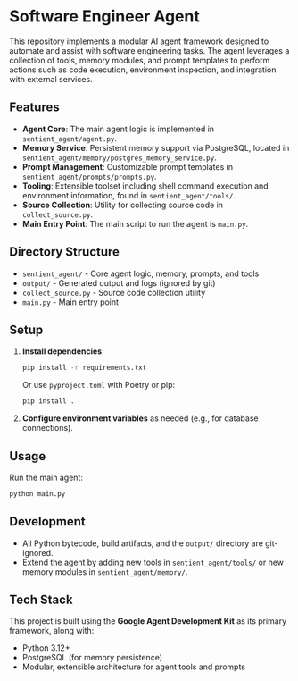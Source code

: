 # Software Engineer Agent

This repository implements a modular AI agent framework designed to automate and assist with software engineering tasks. The agent leverages a collection of tools, memory modules, and prompt templates to perform actions such as code execution, environment inspection, and integration with external services.

## Features

- **Agent Core**: The main agent logic is implemented in `sentient_agent/agent.py`.
- **Memory Service**: Persistent memory support via PostgreSQL, located in `sentient_agent/memory/postgres_memory_service.py`.
- **Prompt Management**: Customizable prompt templates in `sentient_agent/prompts/prompts.py`.
- **Tooling**: Extensible toolset including shell command execution and environment information, found in `sentient_agent/tools/`.
- **Source Collection**: Utility for collecting source code in `collect_source.py`.
- **Main Entry Point**: The main script to run the agent is `main.py`.

## Directory Structure

- `sentient_agent/` - Core agent logic, memory, prompts, and tools
- `output/` - Generated output and logs (ignored by git)
- `collect_source.py` - Source code collection utility
- `main.py` - Main entry point

## Setup

1. **Install dependencies**:
   ```bash
   pip install -r requirements.txt
   ```
   Or use `pyproject.toml` with Poetry or pip:
   ```bash
   pip install .
   ```
2. **Configure environment variables** as needed (e.g., for database connections).

## Usage

Run the main agent:

```bash
python main.py
```

## Development

- All Python bytecode, build artifacts, and the `output/` directory are git-ignored.
- Extend the agent by adding new tools in `sentient_agent/tools/` or new memory modules in `sentient_agent/memory/`.

## Tech Stack

This project is built using the **Google Agent Development Kit** as its primary framework, along with:

- Python 3.12+
- PostgreSQL (for memory persistence)
- Modular, extensible architecture for agent tools and prompts
